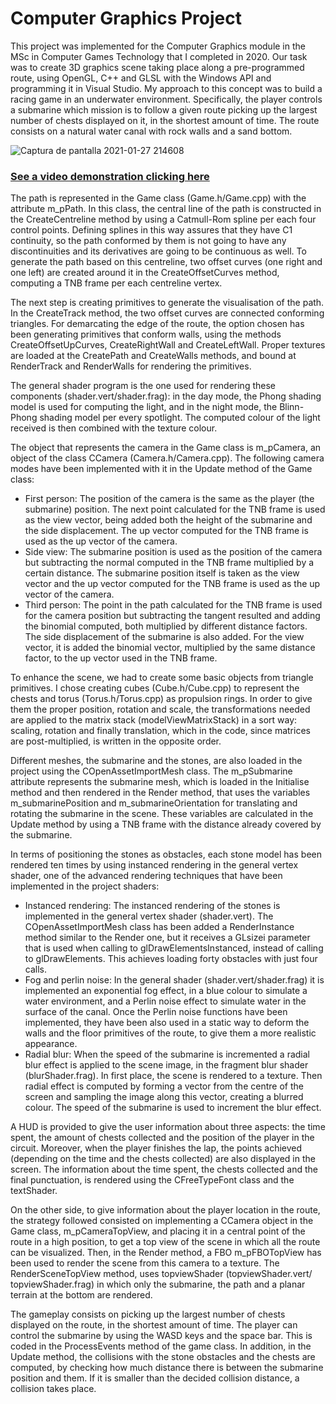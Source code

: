 # Computer Graphics Project
This project was implemented for the Computer Graphics module in the MSc in Computer Games Technology that I completed in 2020. Our task was to create 3D graphics scene taking place along a pre-programmed route, using OpenGL, C++ and GLSL with the Windows API and programming it in Visual Studio. 
My approach to this concept was to build a racing game in an underwater environment. Specifically, the player controls a submarine which mission is to follow a given route picking up the largest number of chests displayed on it, in the shortest amount of time. The route consists on a natural water canal with rock walls and a sand bottom.

![Captura de pantalla 2021-01-27 214608](https://user-images.githubusercontent.com/113347414/211168477-dfd89dd6-97c4-465c-a6b0-ef0789bd8e4c.png)

### [See a video demonstration clicking here](https://youtu.be/8qckeDVc7BM)

The path is represented in the Game class (Game.h/Game.cpp) with the attribute m_pPath. In this class, the central line of the path is constructed in the CreateCentreline method by using a Catmull-Rom spline per each four control points. Defining splines in this way assures that they have C1 continuity, so the path conformed by them is not going to have any discontinuities and its derivatives are going to be continuous as well. To generate the path based on this centreline, two offset curves (one right and one left) are created around it in the CreateOffsetCurves method, computing a TNB frame per each centreline vertex. 

The next step is creating primitives to generate the visualisation of the path. In the CreateTrack method, the two offset curves are connected conforming triangles. For demarcating the edge of the route, the option chosen has been generating primitives that conform walls, using the methods CreateOffsetUpCurves, CreateRightWall and CreateLeftWall. Proper textures are loaded at the CreatePath and CreateWalls methods, and bound at RenderTrack and RenderWalls for rendering the primitives. 

The general shader program is the one used for rendering these components (shader.vert/shader.frag): in the day mode, the Phong shading model is used for computing the light, and in the night mode, the Blinn-Phong shading model per every spotlight. The computed colour of the light received is then combined with the texture colour.

The object that represents the camera in the Game class is m_pCamera, an object of the class CCamera (Camera.h/Camera.cpp). The following camera modes have been implemented with it in the Update method of the Game class: 

-	First person: The position of the camera is the same as the player (the submarine) position. The next point calculated for the TNB frame is used as the view vector, being added both the height of the submarine and the side displacement. The up vector computed for the TNB frame is used as the up vector of the camera.
-	Side view: The submarine position is used as the position of the camera but subtracting the normal computed in the TNB frame multiplied by a certain distance. The submarine position itself is taken as the view vector and the up vector computed for the TNB frame is used as the up vector of the camera.
-	Third person: The point in the path calculated for the TNB frame is used for the camera position but subtracting the tangent resulted and adding the binomial computed, both multiplied by different distance factors. The side displacement of the submarine is also added. For the view vector, it is added the binomial vector, multiplied by the same distance factor, to the up vector used in the TNB frame. 

To enhance the scene, we had to create some basic objects from triangle primitives. I chose creating cubes (Cube.h/Cube.cpp) to represent the chests and torus (Torus.h/Torus.cpp) as propulsion rings. In order to give them the proper position, rotation and scale, the transformations needed are applied to the matrix stack (modelViewMatrixStack) in a sort way: scaling, rotation and finally translation, which in the code, since matrices are post-multiplied, is written in the opposite order.

Different meshes, the submarine and the stones, are also loaded in the project using the COpenAssetImportMesh class. The m_pSubmarine attribute represents the submarine mesh, which is loaded in the Initialise method and then rendered in the Render method, that uses the variables m_submarinePosition and m_submarineOrientation for translating and rotating the submarine in the scene. These variables are calculated in the Update method by using a TNB frame with the distance already covered by the submarine. 

In terms of positioning the stones as obstacles, each stone model has been rendered ten times by using instanced rendering in the general vertex shader, one of the advanced rendering techniques that have been implemented in the project shaders:

-	Instanced rendering: The instanced rendering of the stones is implemented in the general vertex shader (shader.vert). The COpenAssetImportMesh class has been added a RenderInstance method similar to the Render one, but it receives a GLsizei parameter that is used when calling to glDrawElementsInstanced, instead of calling to glDrawElements. This achieves loading forty obstacles with just four calls.
-	Fog and perlin noise: In the general shader (shader.vert/shader.frag) it is implemented an exponential fog effect, in a blue colour to simulate a water environment, and a Perlin noise effect to simulate water in the surface of the canal. Once the Perlin noise functions have been implemented, they have been also used in a static way to deform the walls and the floor primitives of the route, to give them a more realistic appearance.
-	Radial blur: When the speed of the submarine is incremented a radial blur effect is applied to the scene image, in the fragment blur shader (blurShader.frag). In first place, the scene is rendered to a texture. Then radial effect is computed by forming a vector from the centre of the screen and sampling the image along this vector, creating a blurred colour. The speed of the submarine is used to increment the blur effect. 

A HUD is provided to give the user information about three aspects: the time spent, the amount of chests collected and the position of the player in the circuit. Moreover, when the player finishes the lap, the points achieved (depending on the time and the chests collected) are also displayed in the screen. The information about the time spent, the chests collected and the final punctuation, is rendered using the CFreeTypeFont class and the textShader. 

On the other side, to give information about the player location in the route, the strategy followed consisted on implementing a CCamera object in the Game class, m_pCameraTopView, and placing it in a central point of the route in a high position, to get a top view of the scene in which all the route can be visualized. Then, in the Render method, a FBO m_pFBOTopView has been used to render the scene from this camera to a texture. The RenderSceneTopView method, uses topviewShader (topviewShader.vert/ topviewShader.frag) in which only the submarine, the path and a planar terrain at the bottom are rendered.

The gameplay consists on picking up the largest number of chests displayed on the route, in the shortest amount of time. The player can control the submarine by using the WASD keys and the space bar. This is coded in the ProcessEvents method of the game class. In addition, in the Update method, the collisions with the stone obstacles and the chests are computed, by checking how much distance there is between the submarine position and them. If it is smaller than the decided collision distance, a collision takes place.
